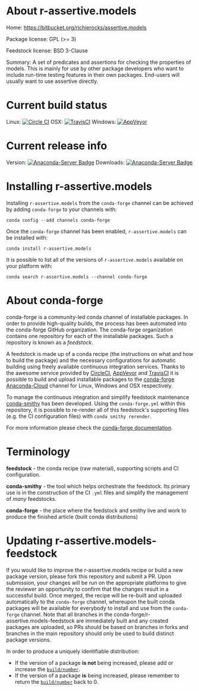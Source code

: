 About r-assertive.models
========================

Home: https://bitbucket.org/richierocks/assertive.models

Package license: GPL (>= 3)

Feedstock license: BSD 3-Clause

Summary: A set of predicates and assertions for checking the properties of models.  This is mainly for use by other package developers who want to include run-time testing features in their own packages.  End-users will usually want to use assertive directly.



Current build status
====================

Linux: [![Circle CI](https://circleci.com/gh/conda-forge/r-assertive.models-feedstock.svg?style=shield)](https://circleci.com/gh/conda-forge/r-assertive.models-feedstock)
OSX: [![TravisCI](https://travis-ci.org/conda-forge/r-assertive.models-feedstock.svg?branch=master)](https://travis-ci.org/conda-forge/r-assertive.models-feedstock)
Windows: [![AppVeyor](https://ci.appveyor.com/api/projects/status/github/conda-forge/r-assertive.models-feedstock?svg=True)](https://ci.appveyor.com/project/conda-forge/r-assertive-models-feedstock/branch/master)

Current release info
====================
Version: [![Anaconda-Server Badge](https://anaconda.org/conda-forge/r-assertive.models/badges/version.svg)](https://anaconda.org/conda-forge/r-assertive.models)
Downloads: [![Anaconda-Server Badge](https://anaconda.org/conda-forge/r-assertive.models/badges/downloads.svg)](https://anaconda.org/conda-forge/r-assertive.models)

Installing r-assertive.models
=============================

Installing `r-assertive.models` from the `conda-forge` channel can be achieved by adding `conda-forge` to your channels with:

```
conda config --add channels conda-forge
```

Once the `conda-forge` channel has been enabled, `r-assertive.models` can be installed with:

```
conda install r-assertive.models
```

It is possible to list all of the versions of `r-assertive.models` available on your platform with:

```
conda search r-assertive.models --channel conda-forge
```


About conda-forge
=================

conda-forge is a community-led conda channel of installable packages.
In order to provide high-quality builds, the process has been automated into the
conda-forge GitHub organization. The conda-forge organization contains one repository
for each of the installable packages. Such a repository is known as a *feedstock*.

A feedstock is made up of a conda recipe (the instructions on what and how to build
the package) and the necessary configurations for automatic building using freely
available continuous integration services. Thanks to the awesome service provided by
[CircleCI](https://circleci.com/), [AppVeyor](http://www.appveyor.com/)
and [TravisCI](https://travis-ci.org/) it is possible to build and upload installable
packages to the [conda-forge](https://anaconda.org/conda-forge)
[Anaconda-Cloud](http://docs.anaconda.org/) channel for Linux, Windows and OSX respectively.

To manage the continuous integration and simplify feedstock maintenance
[conda-smithy](http://github.com/conda-forge/conda-smithy) has been developed.
Using the ``conda-forge.yml`` within this repository, it is possible to re-render all of
this feedstock's supporting files (e.g. the CI configuration files) with ``conda smithy rerender``.

For more information please check the [conda-forge documentation](https://conda-forge.org/docs/).

Terminology
===========

**feedstock** - the conda recipe (raw material), supporting scripts and CI configuration.

**conda-smithy** - the tool which helps orchestrate the feedstock.
                   Its primary use is in the construction of the CI ``.yml`` files
                   and simplify the management of *many* feedstocks.

**conda-forge** - the place where the feedstock and smithy live and work to
                  produce the finished article (built conda distributions)


Updating r-assertive.models-feedstock
=====================================

If you would like to improve the r-assertive.models recipe or build a new
package version, please fork this repository and submit a PR. Upon submission,
your changes will be run on the appropriate platforms to give the reviewer an
opportunity to confirm that the changes result in a successful build. Once
merged, the recipe will be re-built and uploaded automatically to the
`conda-forge` channel, whereupon the built conda packages will be available for
everybody to install and use from the `conda-forge` channel.
Note that all branches in the conda-forge/r-assertive.models-feedstock are
immediately built and any created packages are uploaded, so PRs should be based
on branches in forks and branches in the main repository should only be used to
build distinct package versions.

In order to produce a uniquely identifiable distribution:
 * If the version of a package **is not** being increased, please add or increase
   the [``build/number``](http://conda.pydata.org/docs/building/meta-yaml.html#build-number-and-string).
 * If the version of a package **is** being increased, please remember to return
   the [``build/number``](http://conda.pydata.org/docs/building/meta-yaml.html#build-number-and-string)
   back to 0.